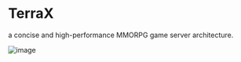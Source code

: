 # TerraX
a concise and high-performance MMORPG game server architecture.


![image](https://github.com/OttoX/TerraX/blob/master/doc/mmoserver.png?raw=true)
